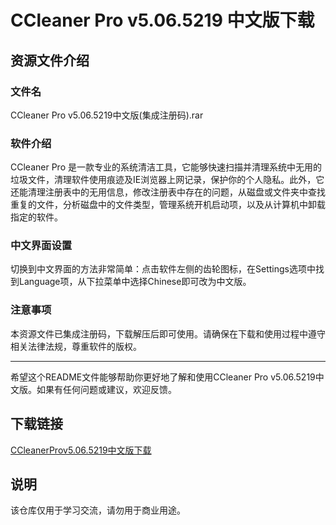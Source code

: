# CCleaner Pro v5.06.5219 中文版下载

## 资源文件介绍

### 文件名
CCleaner Pro v5.06.5219中文版(集成注册码).rar

### 软件介绍
CCleaner Pro 是一款专业的系统清洁工具，它能够快速扫描并清理系统中无用的垃圾文件，清理软件使用痕迹及IE浏览器上网记录，保护你的个人隐私。此外，它还能清理注册表中的无用信息，修改注册表中存在的问题，从磁盘或文件夹中查找重复的文件，分析磁盘中的文件类型，管理系统开机启动项，以及从计算机中卸载指定的软件。

### 中文界面设置
切换到中文界面的方法非常简单：点击软件左侧的齿轮图标，在Settings选项中找到Language项，从下拉菜单中选择Chinese即可改为中文版。

### 注意事项
本资源文件已集成注册码，下载解压后即可使用。请确保在下载和使用过程中遵守相关法律法规，尊重软件的版权。

---

希望这个README文件能够帮助你更好地了解和使用CCleaner Pro v5.06.5219中文版。如果有任何问题或建议，欢迎反馈。

## 下载链接
[CCleanerProv5.06.5219中文版下载](https://pan.quark.cn/s/a69c657379a1)

## 说明

该仓库仅用于学习交流，请勿用于商业用途。
